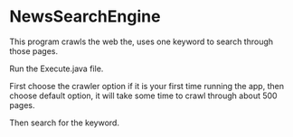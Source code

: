 # NewsSearchEngine
This program crawls the web the, uses one keyword to search through those pages.

Run the Execute.java file.

First choose the crawler option if it is your first time running the app, then choose default option, it will take some time to crawl through about 500 pages.

Then search for the keyword.
